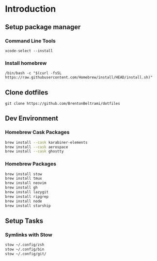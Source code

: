 # Introduction
## Setup package manager 
### Command Line Tools
```
xcode-select --install
```
### Install homebrew
```
/bin/bash -c "$(curl -fsSL https://raw.githubusercontent.com/Homebrew/install/HEAD/install.sh)"
```
## Clone dotfiles
```
git clone https://github.com/BrentonBeltrami/dotfiles
```

## Dev Environment

### Homebrew Cask Packages
```bash
brew install --cask karabiner-elements
brew install --cask aerospace
brew install --cask ghostty
```

### Homebrew Packages
```bash
brew install stow
brew install tmux
brew install neovim
brew install gh
brew install lazygit
brew install ripgrep
brew install node
brew install starship
```

## Setup Tasks

### Symlinks with Stow
```bash
stow ~/.config/zsh
stow ~/.config/bin
stow ~/.config/git/
```
